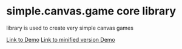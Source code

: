 # simple.canvas.game core library

library is used to create very simple canvas games

[Link to Demo](http://aleha84.github.io/simple.canvas.core/)
[Link to minified version Demo](http://aleha84.github.io/simple.canvas.core/)
